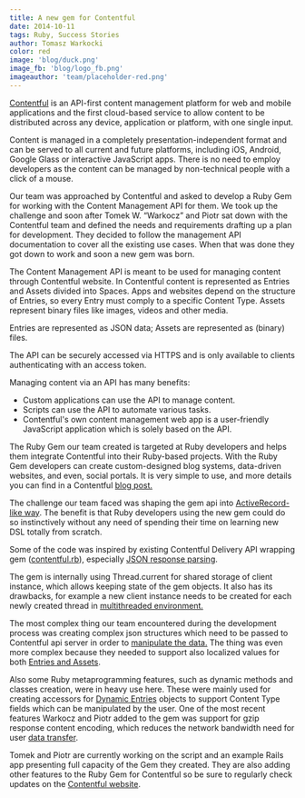 ```yaml
---
title: A new gem for Contentful
date: 2014-10-11
tags: Ruby, Success Stories
author: Tomasz Warkocki
color: red
image: 'blog/duck.png'
image_fb: 'blog/logo_fb.png'
imageauthor: 'team/placeholder-red.png'
---
```


[Contentful](https://www.contentful.com/ "Contentful") is an API-first content management platform for web and mobile applications and the first cloud-based service to allow content to be distributed across any device, application or platform, with one single input.

Content is managed in a completely presentation-independent format and can be served to all current and future platforms, including iOS, Android, Google Glass or interactive JavaScript apps. There is no need to employ developers as the content can be managed by non-technical people with a click of a mouse.

Our team was approached by Contentful and asked to develop a Ruby Gem for working with the Content Management API for them. We took up the challenge and soon after Tomek W. “Warkocz” and Piotr sat down with the Contentful team and defined the needs and requirements drafting up a plan for development. They decided to follow the management API documentation to cover all the existing use cases. When that was done they got down to work and soon a new gem was born.

The Content Management API is meant to be used for managing content through Contentful website. In Contentful content is represented as Entries and Assets divided into Spaces. Apps and websites depend on the structure of Entries, so every Entry must comply to a specific Content Type. Assets represent binary files like images, videos and other media.

Entries are represented as JSON data; Assets are represented as (binary) files.

The API can be securely accessed via HTTPS and is only available to clients authenticating with an access token.

Managing content via an API has many benefits:

* Custom applications can use the API to manage content.
* Scripts can use the API to automate various tasks.
* Contentful's own content management web app is a user-friendly JavaScript application which is solely based on the API.

The Ruby Gem our team created is targeted at Ruby developers and helps them integrate Contentful into their Ruby-based projects. With the Ruby Gem developers can create custom-designed blog systems, data-driven websites, and even, social portals. It is very simple to use, and more details you can find in a Contentful [blog post.](https://www.contentful.com/blog/2014/08/19/introducing-the-content-management-gem/ "Contentful blog post")

The challenge our team faced was shaping the gem api into [ActiveRecord-like way](https://github.com/contentful/contentful-management.rb/blob/master/README.md "Gem Readme"). The benefit is that Ruby developers using the new gem could do so instinctively without any need of spending their time on learning new DSL totally from scratch.

Some of the code was inspired by existing Contentful Delivery API wrapping gem ([contentful.rb](https://github.com/contentful/contentful.rb "contentful gem")), especially [JSON response parsing](https://github.com/contentful/contentful-management.rb/blob/master/lib/contentful/management/resource_builder.rb "JSON response parsing").

The gem is internally using Thread.current for shared storage of client instance, which allows keeping state of the gem objects. It also has its drawbacks, for example a new client instance needs to be created for each newly created thread in [multithreaded environment.](https://github.com/contentful/contentful-management.rb/blob/master/lib/contentful/management/client.rb "multithreaded enviroment")

The most complex thing our team encountered during the development process was creating complex json structures which need to be passed to Contentful api server in order to [manipulate the data.](https://github.com/contentful/contentful-management.rb/blob/master/lib/contentful/management/content_type.rb "Manipulating data") The thing was even more complex because they needed to support also localized values for both [Entries and Assets](https://github.com/contentful/contentful-management.rb/blob/master/lib/contentful/management/entry.rb "Entries and Assets").

Also some Ruby metaprogramming features, such as dynamic methods and classes creation, were in heavy use here. These were mainly used for creating accessors for [Dynamic Entries](https://github.com/contentful/contentful-management.rb/blob/master/lib/contentful/management/dynamic_entry.rb "Dynamic Entries") objects to support Content Type fields which can be manipulated by the user. One of the most recent features Warkocz and Piotr added to the gem was support for gzip response content encoding, which reduces the network bandwidth need for user [data transfer](https://github.com/contentful/contentful-management.rb/blob/master/lib/contentful/management/response.rb "User data transfer").

Tomek and Piotr are currently working on the script and an example Rails app presenting full capacity of the Gem they created. They are also adding other features to the Ruby Gem for Contentful so be sure to regularly check updates on the [Contentful website](https://www.contentful.com/ "Contentful").
